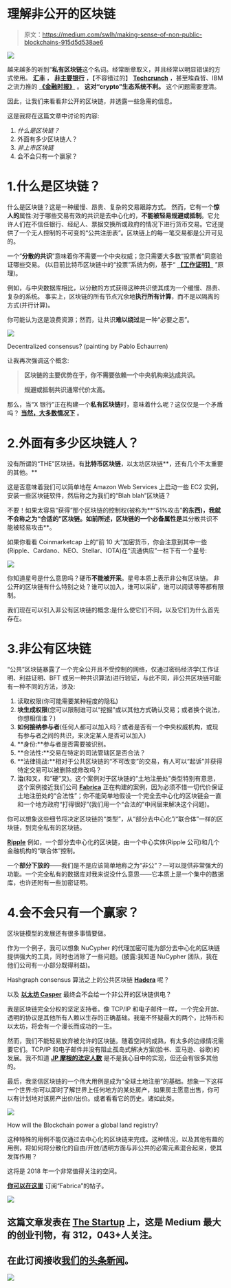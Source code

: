 # 理解非公开的区块链

> 原文：<https://medium.com/swlh/making-sense-of-non-public-blockchains-915d5d538ae6>

![](img/cb01a8502f437f7e49778c9459b974b0.png)

越来越多的听到“**私有区块链**这个名词。经常断章取义，并且经常以明显错误的方式使用。 [**汇丰**](https://www.coindesk.com/uk-bank-hsbc-might-soon-pilot-live-blockchain-payments/) ， [**非主要银行**](https://cointelegraph.com/news/major-polish-bank-to-implement-blockchain-document-storage-system) ，【不容错过的】 [**Techcrunch**](https://techcrunch.com/2018/01/28/bank-based-blockchain-projects-are-going-to-transform-the-financial-services-industry/) ，甚至埃森哲、IBM 之流力推的 [**《金融时报》**](https://www.ft.com/content/615b3bd8-97a9-11e7-a652-cde3f882dd7b) 。
**这对“crypto”生态系统不利。**
这个问题需要澄清。

因此，让我们来看看非公开的区块链，并透露一些急需的信息。

这是我将在这篇文章中讨论的内容:

1.  *什么是区块链？*
2.  外面有多少区块链人？
3.  *非上市区块链*
4.  会不会只有一个赢家？

# 1.什么是区块链？

什么是区块链？这是一种缓慢、昂贵、复杂的交易跟踪方式。
然而，它有一个**惊人的**属性:对于哪些交易有效的共识是去中心化的，**不能被轻易规避或抵制**。它允许人们在不信任银行、经纪人、票据交换所或政府的情况下进行货币交易。它还提供了一个无人控制的不可变的“公共注册表”。区块链上的每一笔交易都是公开可见的。

一个“**分散的共识**”意味着你不需要一个中央权威；您只需要大多数“投票者”同意验证哪些交易。
(以目前比特币区块链中的“投票”系统为例，基于“ [**【工作证明】**](https://en.wikipedia.org/wiki/Proof-of-work_system) ”原理)。

例如，与中央数据库相比，以分散的方式获得这种共识使其成为一个缓慢、昂贵、复杂的系统。
事实上，区块链的所有节点冗余地**执行所有计算**，而不是以隔离的方式(并行计算)。

你可能认为这是浪费资源；然而，让共识**难以绕过**是一种“必要之恶”。

![](img/269465ced510c82d1a8ed7d60b5817cd.png)

Decentralized consensus? (painting by Pablo Echaurren)

让我再次强调这个概念:

> **区块链的主要优势在于，你不需要依赖一个中央机构来达成共识。**
> 
> **规避或抵制共识通常代价太高。**

那么，当“X 银行”正在构建一个**私有区块链**时，意味着什么呢？这仅仅是一个矛盾吗？ [**当然，大多数情况下**](https://www.investopedia.com/news/banks-building-blockchains-distributed-ledger-permission/) 。

# 2.外面有多少区块链人？

没有所谓的“THE”区块链。有**比特币区块链**，以太坊区块链**，还有几个不太重要的其他。**

这是否意味着我们可以简单地在 Amazon Web Services 上启动一些 EC2 实例，安装一些区块链软件，然后称之为我们的“Blah blah”区块链？

不要！如果太容易“获得”那个区块链的控制权(被称为**“51%攻击”**的东西)，我就不会称之为“合适的”区块链。如前所述，区块链的一个必备属性是**其分散共识不能被轻易攻击**。

如果你看看 Coinmarketcap 上的“前 10 大”加密货币，你会注意到其中一些(Ripple、Cardano、NEO、Stellar、IOTA)在“流通供应”一栏下有一个星号:

![](img/08ef65b2355e061d4df6e0dcda9b56df.png)

你知道星号是什么意思吗？硬币**不能被开采**。星号本质上表示非公有区块链。
非公开的区块链有什么特别之处？谁可以加入，谁可以采矿，谁可以阅读等等都有限制。

我们现在可以引入非公有区块链的概念:是什么使它们不同，以及它们为什么首先存在。

# 3.非公有区块链

“公共”区块链暴露了一个完全公开且不受控制的网络，仅通过密码经济学(工作证明、利益证明、BFT 或另一种共识算法)进行验证，与此不同，非公共区块链可能有一种不同的方法，涉及:

1.  读取权限(你可能需要某种程度的隐私)
2.  **块生成权限**(您可以限制谁可以“挖掘”或以其他方式确认交易；或者换个说法，你想相信谁？)
3.  **如何接纳参与者**(任何人都可以加入吗？或者是否有一个中央权威机构，或现有参与者之间的共识，来决定某人是否可以加入)
4.  **身份:**参与者是否需要被识别。
5.  **合法性:**交易在特定的司法管辖区是否合法？
6.  **法律挑战:**相对于公共区块链的“不可改变”的交易，有人可以“起诉”并获得特定交易可以被删除或修改吗？
7.  **治**(和叉，和“硬”叉)。这个案例对于区块链的“土地注册处”类型特别有意思，这个案例接近我们公司 [**Fabrica**](http://www.fabrica.city) 正在构建的案例，因为必须不惜一切代价保证土地注册处的“合法性”；你不能简单地假设一个完全去中心化的区块链会一直和一个地方政府“打得很好”(我们用一个“合法的”中间层来解决这个问题)。

你可以想象这些细节将决定区块链的“类型”，从“部分去中心化”/“联合体”一样的区块链，到完全私有的区块链。

[**Ripple**](https://www.ripple.com/) 例如，一个部分去中心化的区块链，由一个中心实体(Ripple 公司)和几个金融机构的“联合体”控制。

一个**部分下放的**——我们是不是应该简单地称之为“非公”？—可以提供非常强大的功能。一个完全私有的数据库对我来说没什么意思——它本质上是一个集中的数据库，也许还附有一些加密证明。

# 4.会不会只有一个赢家？

区块链模型的发展还有很多事情要做。

作为一个例子，我可以想象 NuCypher 的代理加密可能为部分去中心化的区块链提供强大的工具，同时也消除了一些问题。(披露:我知道 NuCypher 团队，我在他们公司有一小部分既得利益)。

Hashgraph consensus 算法之上的公共区块链 [**Hadera**](https://venturebeat.com/2018/03/13/hedera-hashgraph-and-mz-unveil-next-generation-blockchain-alternative/) 呢？

以及 [**以太坊 Casper**](https://blockgeeks.com/guides/ethereum-casper/) 最终会不会给一个非公开的区块链供电？

我是区块链完全分权的坚定支持者。像 TCP/IP 和电子邮件一样，一个完全开放、透明的协议是其他所有人赖以生存的正确基础。我毫不怀疑最大的两个，比特币和以太坊，将会有一个漫长而成功的一生。

然而，我们不能轻易放弃被允许的区块链。随着空间的成熟，有太多的边缘情况需要它们。TCP/IP 和电子邮件并没有阻止孤岛式解决方案(脸书、亚马逊、谷歌)的发展。我不知道 [**JP 摩根的法定人数**](https://www.jpmorgan.com/global/Quorum) 是不是我心目中的实现，但还会有很多其他的。

最后，我坚信区块链的一个伟大用例是成为“全球土地注册”的基础。想象一下这样一个世界:你可以即时了解世界上任何地方的某处房产，如果房主愿意出售，你可以有计划地对该房产出价/出价。或者看看它的历史。诸如此类。

![](img/e090a6cf092b6fe6e5c8a2e2ceb418bb.png)

How will the Blockchain power a global land registry?

这种特殊的用例不能仅通过去中心化的区块链来完成。这种情况，以及其他有趣的用例，将如何将分散化的自由/开放/透明方面与非公共的必需元素混合起来，使其发挥作用？

这将是 2018 年一个非常值得关注的空间。

[**你可以在这里**](https://medium.com/fabrica) 订阅“Fabrica”的帖子。

[![](img/308a8d84fb9b2fab43d66c117fcc4bb4.png)](https://medium.com/swlh)

## 这篇文章发表在 [The Startup](https://medium.com/swlh) 上，这是 Medium 最大的创业刊物，有 312，043+人关注。

## 在此订阅接收[我们的头条新闻](http://growthsupply.com/the-startup-newsletter/)。

[![](img/b0164736ea17a63403e660de5dedf91a.png)](https://medium.com/swlh)